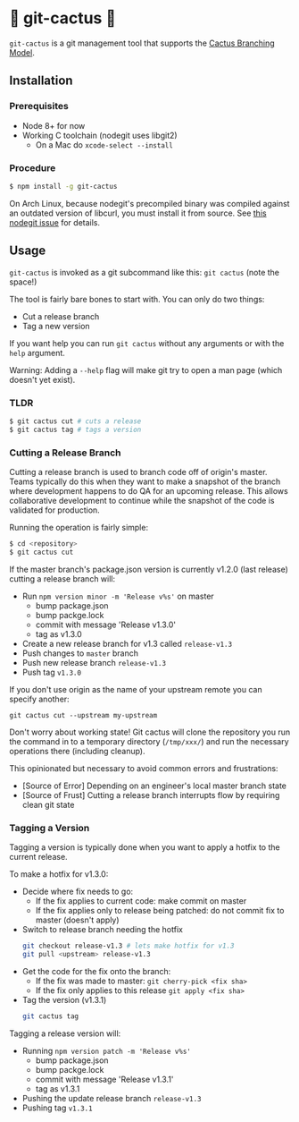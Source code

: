 # 🌵 git-cactus 🌵

`git-cactus` is a git management tool that supports the [Cactus Branching Model](https://barro.github.io/2016/02/a-succesful-git-branching-model-considered-harmful/).

## Installation

### Prerequisites
 - Node 8+ for now
 - Working C toolchain (nodegit uses libgit2)
   - On a Mac do `xcode-select --install`

### Procedure

```sh
$ npm install -g git-cactus
```

On Arch Linux, because nodegit's precompiled binary was compiled against an outdated version of libcurl, you must install it from source. See [this nodegit issue](https://github.com/nodegit/nodegit/issues/1225) for details.

## Usage

`git-cactus` is invoked as a git subcommand like this: `git cactus` (note the space!)

The tool is fairly bare bones to start with. You can only do two things:
 - Cut a release branch
 - Tag a new version

If you want help you can run `git cactus` without any arguments or with the `help` argument.

Warning: Adding a `--help` flag will make git try to open a man page (which doesn't yet exist).

### TLDR

```sh
$ git cactus cut # cuts a release
$ git cactus tag # tags a version
```

### Cutting a Release Branch

Cutting a release branch is used to branch code off of origin's master. Teams typically do
this when they want to make a snapshot of the branch where development happens to do QA
for an upcoming release. This allows collaborative development to continue while the snapshot
of the code is validated for production.

Running the operation is fairly simple:

```sh
$ cd <repository>
$ git cactus cut
```

If the master branch's package.json version is currently v1.2.0 (last release) cutting a release
branch will:

 - Run `npm version minor -m 'Release v%s'` on master
    - bump package.json
    - bump packge.lock
    - commit with message 'Release v1.3.0'
    - tag as v1.3.0
  - Create a new release branch for v1.3 called `release-v1.3`
  - Push changes to `master` branch
  - Push new release branch `release-v1.3`
  - Push tag `v1.3.0`

If you don't use origin as the name of your upstream remote you can specify another:

```
git cactus cut --upstream my-upstream
```

Don't worry about working state! Git cactus will clone the repository you run the command in
to a temporary directory (`/tmp/xxx/`) and run the necessary operations there (including cleanup).

This opinionated but necessary to avoid common errors and frustrations:
 - [Source of Error] Depending on an engineer's local master branch state
 - [Source of Frust] Cutting a release branch interrupts flow by requiring clean git state

### Tagging a Version

Tagging a version is typically done when you want to apply a hotfix to the current release.

To make a hotfix for v1.3.0:
 - Decide where fix needs to go:
   - If the fix applies to current code: make commit on master
   - If the fix applies only to release being patched: do not commit fix to master (doesn't apply)
 - Switch to release branch needing the hotfix
   ```sh
   git checkout release-v1.3 # lets make hotfix for v1.3
   git pull <upstream> release-v1.3
   ```
 - Get the code for the fix onto the branch:
    - If the fix was made to master: `git cherry-pick <fix sha>`
    - If the fix only applies to this release `git apply <fix sha>`
 - Tag the version (v1.3.1)
   ```sh
   git cactus tag
   ```

Tagging a release version will:
 - Running `npm version patch -m 'Release v%s'`
    - bump package.json
    - bump packge.lock
    - commit with message 'Release v1.3.1'
    - tag as v1.3.1
 - Pushing the update release branch `release-v1.3`
 - Pushing tag `v1.3.1`
